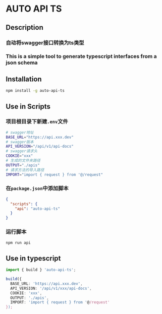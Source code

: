 # AUTO API TS

## Description

### 自动将swagger接口转换为ts类型

### This is a simple tool to generate typescript interfaces from a json schema

## Installation

```bash
npm install -g auto-api-ts
```

## Use in Scripts

### 项目根目录下新建`.env`文件

```bash
# swagger地址
BASE_URL="https://api.xxx.dev"
# swagger版本
API_VERSION="/api/v1/api-docs"
# swagger请求头
COOKIE="xxx"
# 生成的文件夹路径
OUTPUT="./apis"
# 请求方法的导入路径
IMPORT="import { request } from '@/request"
```

### 在`package.json`中添加脚本

```json
{
  "scripts": {
    "api": "auto-api-ts"
  }
}
```

### 运行脚本

```bash
npm run api
```

## Use in typescript

```ts
import { build } 'auto-api-ts';

build({
  BASE_URL: 'https://api.xxx.dev',
  API_VERSION: '/api/v1/xxx/api-docs',
  COOKIE: 'xxx',
  OUTPUT: './apis',
  IMPORT: 'import { request } from '@/request'
});
```
